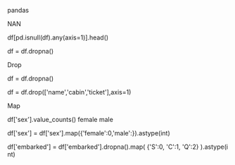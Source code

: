 pandas

NAN

df\[pd.isnull(df).any(axis=1)\].head()

df = df.dropna()

Drop

df = df.dropna()

df = df.drop(\['name','cabin','ticket'\],axis=1)

Map

df\['sex'\].value_counts() female male

df\['sex'\] = df\['sex'\].map({'female':0,'male':}).astype(int)

df\['embarked'\] = df\['embarked'\].dropna().map( {'S':0, 'C':1, 'Q':2} ).astype(int)